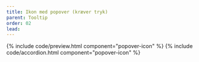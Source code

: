 ```yaml
---
title: Ikon med popover (kræver tryk)
parent: Tooltip
order: 02
lead: 
---
```

{% include code/preview.html component="popover-icon" %}
{% include code/accordion.html component="popover-icon" %}
